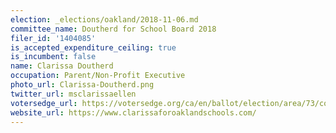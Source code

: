 ```yaml
---
election: _elections/oakland/2018-11-06.md
committee_name: Doutherd for School Board 2018
filer_id: '1404085'
is_accepted_expenditure_ceiling: true
is_incumbent: false
name: Clarissa Doutherd
occupation: Parent/Non-Profit Executive
photo_url: Clarissa-Doutherd.png
twitter_url: msclarissaellen
votersedge_url: https://votersedge.org/ca/en/ballot/election/area/73/contests/contest/17364/candidate/139862?&county=alameda%20county&election_authority_id=1
website_url: https://www.clarissaforoaklandschools.com/
---
```

